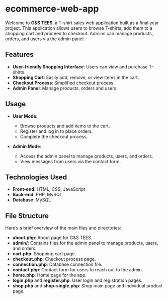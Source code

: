# ecommerce-web-app
Welcome to **G&S TEES**, a T-shirt sales web application built as a final year project. This application allows users to browse T-shirts, add them to a shopping cart and proceed to checkout. Admins can manage products, orders, and users via the admin panel.

## Features

- **User-friendly Shopping Interface**: Users can view and purchase T-shirts.
- **Shopping Cart**: Easily add, remove, or view items in the cart.
- **Checkout Process**: Simplified checkout process.
- **Admin Panel**: Manage products, orders and users.


## Usage

- **User Mode**:
  - Browse products and add items to the cart.
  - Register and log in to place orders.
  - Complete the checkout process.

- **Admin Mode**:
  - Access the admin panel to manage products, users, and orders.
  - View messages from users via the contact form.

## Technologies Used

- **Front-end**: HTML, CSS, JavaScript
- **Back-end**: PHP, MySQL
- **Database**: MySQL

## File Structure

Here’s a brief overview of the main files and directories:

- **about.php**: About page for G&S TEES.
- **admin/**: Contains files for the admin panel to manage products, users, and orders.
- **cart.php**: Shopping cart page.
- **checkout.php**: Checkout process page.
- **connection.php**: Database connection file.
- **contact.php**: Contact form for users to reach out to the admin.
- **home.php**: Home page for the app.
- **login.php** and **register.php**: User login and registration pages.
- **shop.php** and **shop-single.php**: Shop main page and individual product page.

